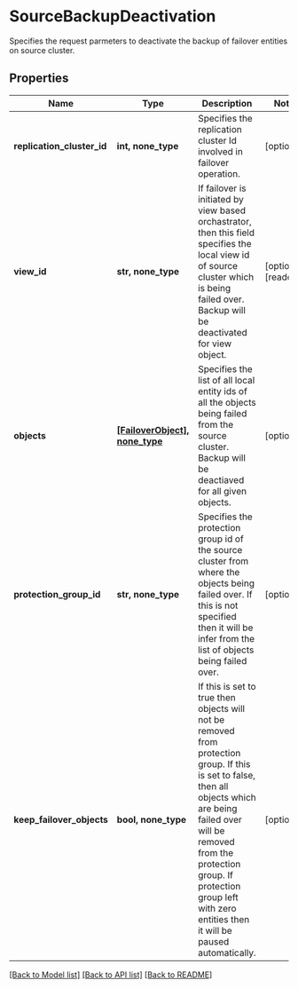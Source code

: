 # SourceBackupDeactivation

Specifies the request parmeters to deactivate the backup of failover entities on source cluster.

## Properties
Name | Type | Description | Notes
------------ | ------------- | ------------- | -------------
**replication_cluster_id** | **int, none_type** | Specifies the replication cluster Id involved in failover operation. | [optional] 
**view_id** | **str, none_type** | If failover is initiated by view based orchastrator, then this field specifies the local view id of source cluster which is being failed over. Backup will be deactivated for view object. | [optional] [readonly] 
**objects** | [**[FailoverObject], none_type**](FailoverObject.md) | Specifies the list of all local entity ids of all the objects being failed from the source cluster. Backup will be deactiaved for all given objects. | [optional] 
**protection_group_id** | **str, none_type** | Specifies the protection group id of the source cluster from where the objects being failed over. If this is not specified then it will be infer from the list of objects being failed over. | [optional] 
**keep_failover_objects** | **bool, none_type** | If this is set to true then objects will not be removed from protection group. If this is set to false, then all objects which are being failed over will be removed from the protection group. If protection group left with zero entities then it will be paused automatically. | [optional] 

[[Back to Model list]](../README.md#documentation-for-models) [[Back to API list]](../README.md#documentation-for-api-endpoints) [[Back to README]](../README.md)


